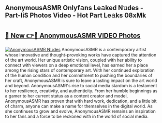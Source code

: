 ## AnonymousASMR Onlyf𝚊ns Le𝚊ked N𝚞des - Part-liS Photos Video - Hot Part Le𝚊ks 08xMk

# <h2><a href="http://ac2438.deff.icu/?id=AnonymousASMR">🔗 New 👉🔴 AnonymousASMR VIDEO Photos</a></h2>

[![AnonymousASMR N𝚞des](https://i.imgur.com/rIISA9y.gif)](http://ac2438.deff.icu/?id=AnonymousASMR)
AnonymousASMR is a contemporary artist whose innovative and thought-provoking works have captured the attention of the art world. Her unique artistic vision, coupled with her ability to connect with viewers on a deep emotional level, has earned her a place among the rising stars of contemporary art. With her continued exploration of the human condition and her commitment to pushing the boundaries of her craft, AnonymousASMR is sure to leave a lasting impact on the art world and beyond. AnonymousASMR's rise to social media stardom is a testament to her resilience, creativity, and authenticity. From her humble beginnings as a gamer to her current status as a content creator and model, AnonymousASMR has proven that with hard work, dedication, and a little bit of charm, anyone can make a name for themselves in the digital world. As she continues to grow and evolve, AnonymousASMR remains an inspiration to her fans and a force to be reckoned with in the world of social media.
